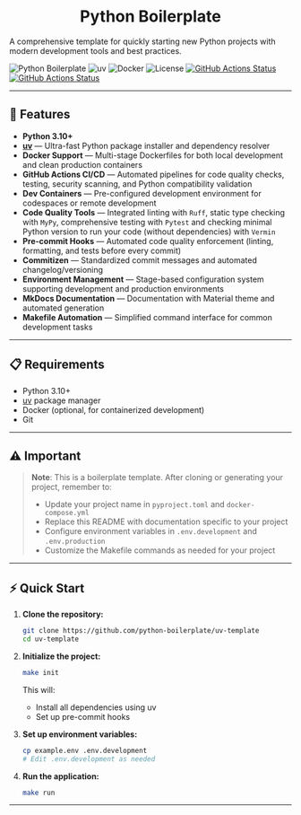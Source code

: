 <h1 align="center"> Python Boilerplate </h1>

A comprehensive template for quickly starting new Python projects with modern development tools and best practices.

![Python Boilerplate](https://img.shields.io/badge/python-3.10+-blue.svg)
![uv](https://img.shields.io/badge/uv-0.7.13-purple.svg)
![Docker](https://img.shields.io/badge/docker-enabled-blue.svg)
![License](https://img.shields.io/badge/license-MIT-green.svg)
[![GitHub Actions Status](https://github.com/monok8i/python-boilerplate/actions/workflows/code-quality.yml/badge.svg)](https://github.com/monok8i/python-boilerplate/actions/workflows/code-quality.yml)
[![GitHub Actions Status](https://github.com/monok8i/python-boilerplate/actions/workflows/codeql.yml/badge.svg)](https://github.com/monok8i/python-boilerplate/actions/workflows/codeql.yml)

---

## 🚀 Features

- **Python 3.10+**
- **[uv](https://docs.astral.sh/uv/)** — Ultra-fast Python package installer and dependency resolver
- **Docker Support** — Multi-stage Dockerfiles for both local development and clean production containers
- **GitHub Actions CI/CD** — Automated pipelines for code quality checks, testing, security scanning, and Python compatibility validation
- **Dev Containers** — Pre-configured development environment for codespaces or remote development
- **Code Quality Tools** — Integrated linting with `Ruff`, static type checking with `MyPy`, comprehensive testing with `Pytest` and checking minimal Python version to run your code (without dependencies) with `Vermin`
- **Pre-commit Hooks** — Automated code quality enforcement (linting, formatting, and tests before every commit)
- **Commitizen** — Standardized commit messages and automated changelog/versioning
- **Environment Management** — Stage-based configuration system supporting development and production environments
- **MkDocs Documentation** — Documentation with Material theme and automated generation
- **Makefile Automation** — Simplified command interface for common development tasks

---

## 📋 Requirements

- Python 3.10+
- [uv](https://docs.astral.sh/uv) package manager
- Docker (optional, for containerized development)
- Git

---

## ⚠️ Important

> **Note**: This is a boilerplate template.
> After cloning or generating your project, remember to:
> - Update your project name in `pyproject.toml` and `docker-compose.yml`
> - Replace this README with documentation specific to your project
> - Configure environment variables in `.env.development` and `.env.production`
> - Customize the Makefile commands as needed for your project

---

## ⚡ Quick Start

1. **Clone the repository:**
    ```bash
    git clone https://github.com/python-boilerplate/uv-template
    cd uv-template
    ```

2. **Initialize the project:**
    ```bash
    make init
    ```
    This will:
    - Install all dependencies using uv
    - Set up pre-commit hooks

3. **Set up environment variables:**
   ```bash
   cp example.env .env.development
   # Edit .env.development as needed
   ```

4. **Run the application:**
   ```bash
   make run
   ```

---